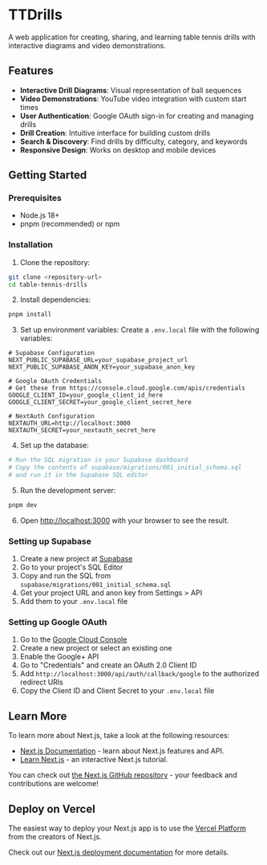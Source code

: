 # TTDrills

A web application for creating, sharing, and learning table tennis drills with interactive diagrams and video demonstrations.

## Features

- **Interactive Drill Diagrams**: Visual representation of ball sequences
- **Video Demonstrations**: YouTube video integration with custom start times
- **User Authentication**: Google OAuth sign-in for creating and managing drills
- **Drill Creation**: Intuitive interface for building custom drills
- **Search & Discovery**: Find drills by difficulty, category, and keywords
- **Responsive Design**: Works on desktop and mobile devices

## Getting Started

### Prerequisites

- Node.js 18+
- pnpm (recommended) or npm

### Installation

1. Clone the repository:

```bash
git clone <repository-url>
cd table-tennis-drills
```

2. Install dependencies:

```bash
pnpm install
```

3. Set up environment variables:
   Create a `.env.local` file with the following variables:

```env
# Supabase Configuration
NEXT_PUBLIC_SUPABASE_URL=your_supabase_project_url
NEXT_PUBLIC_SUPABASE_ANON_KEY=your_supabase_anon_key

# Google OAuth Credentials
# Get these from https://console.cloud.google.com/apis/credentials
GOOGLE_CLIENT_ID=your_google_client_id_here
GOOGLE_CLIENT_SECRET=your_google_client_secret_here

# NextAuth Configuration
NEXTAUTH_URL=http://localhost:3000
NEXTAUTH_SECRET=your_nextauth_secret_here
```

4. Set up the database:

```bash
# Run the SQL migration in your Supabase dashboard
# Copy the contents of supabase/migrations/001_initial_schema.sql
# and run it in the Supabase SQL editor
```

5. Run the development server:

```bash
pnpm dev
```

6. Open [http://localhost:3000](http://localhost:3000) with your browser to see the result.

### Setting up Supabase

1. Create a new project at [Supabase](https://supabase.com)
2. Go to your project's SQL Editor
3. Copy and run the SQL from `supabase/migrations/001_initial_schema.sql`
4. Get your project URL and anon key from Settings > API
5. Add them to your `.env.local` file

### Setting up Google OAuth

1. Go to the [Google Cloud Console](https://console.cloud.google.com/)
2. Create a new project or select an existing one
3. Enable the Google+ API
4. Go to "Credentials" and create an OAuth 2.0 Client ID
5. Add `http://localhost:3000/api/auth/callback/google` to the authorized redirect URIs
6. Copy the Client ID and Client Secret to your `.env.local` file

## Learn More

To learn more about Next.js, take a look at the following resources:

- [Next.js Documentation](https://nextjs.org/docs) - learn about Next.js features and API.
- [Learn Next.js](https://nextjs.org/learn) - an interactive Next.js tutorial.

You can check out [the Next.js GitHub repository](https://github.com/vercel/next.js) - your feedback and contributions are welcome!

## Deploy on Vercel

The easiest way to deploy your Next.js app is to use the [Vercel Platform](https://vercel.com/new?utm_medium=default-template&filter=next.js&utm_source=create-next-app&utm_campaign=create-next-app-readme) from the creators of Next.js.

Check out our [Next.js deployment documentation](https://nextjs.org/docs/app/building-your-application/deploying) for more details.
